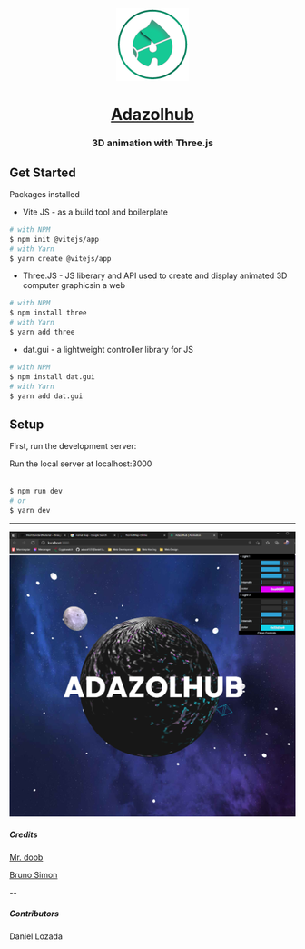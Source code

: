 <p align="center">
  <a href="https://www.adazolhub.online">
    <img src="./public/logo512.png" height="128">
    <h1 align="center">Adazolhub </h1>
  </a>
</p>
<p align="center">
    <h3 align="center"> 3D animation with Three.js</h3>
</p>

## Get Started

Packages installed

- Vite JS - as a build tool and boilerplate

```bash
# with NPM
$ npm init @vitejs/app
# with Yarn
$ yarn create @vitejs/app
```

- Three.JS - JS liberary and API used to create and display animated 3D computer graphicsin a web

```bash
# with NPM
$ npm install three
# with Yarn
$ yarn add three
```

- dat.gui - a lightweight controller library for JS

```bash
# with NPM
$ npm install dat.gui
# with Yarn
$ yarn add dat.gui
```

## Setup

First, run the development server:

 Run the local server at localhost:3000

```bash

$ npm run dev
# or
$ yarn dev

```

---

![three-js](./public/three-js.png)

##### Credits

[Mr. doob](https://threejs.org/)

[Bruno Simon](https://threejs-journey.xyz/)

--

##### Contributors

Daniel Lozada
